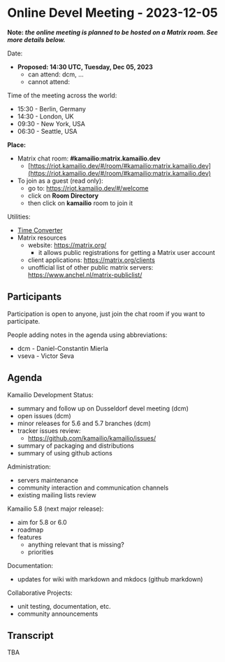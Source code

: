 # Online Devel Meeting - 2023-12-05

**Note: *the online meeting is planned to be hosted on a Matrix room.
See more details below.***

Date:

-   **Proposed: 14:30 UTC, Tuesday, Dec 05, 2023**
    -   can attend: dcm, ...
    -   cannot attend:

Time of the meeting across the world:

-   15:30 - Berlin, Germany
-   14:30 - London, UK
-   09:30 - New York, USA
-   06:30 - Seattle, USA

**Place:**

-   Matrix chat room: **#kamailio:matrix.kamailio.dev**
    -   [https://riot.kamailio.dev/#/room/#kamailio:matrix.kamailio.dev](https://riot.kamailio.dev/#/room/#kamailio:matrix.kamailio.dev)
-   To join as a guest (read only):
    -   go to: <https://riot.kamailio.dev/#/welcome>
    -   click on **Room Directory**
    -   then click on **kamailio** room to join it

Utilities:

-   [Time
    Converter](http://www.timeanddate.com/worldclock/converter.html)
-   Matrix resources
    -   website: <https://matrix.org/>
        -   it allows public registrations for getting a Matrix user
            account
    -   client applications: <https://matrix.org/clients>
    -   unofficial list of other public matrix servers:
        <https://www.anchel.nl/matrix-publiclist/>

## Participants

Participation is open to anyone, just join the chat room if you want to
participate.

People adding notes in the agenda using abbreviations:

-   dcm - Daniel-Constantin Mierla
-   vseva - Victor Seva

## Agenda

Kamailio Development Status:

-   summary and follow up on Dusseldorf devel meeting (dcm)
-   open issues (dcm)
-   minor releases for 5.6 and 5.7 branches (dcm)
-   tracker issues review:
    -   https://github.com/kamailio/kamailio/issues/
-   summary of packaging and distributions
-   summary of using github actions

Administration:

-   servers maintenance
-   community interaction and communication channels
-   existing mailing lists review

Kamailio 5.8 (next major release):

-   aim for 5.8 or 6.0
-   roadmap
-   features
    -   anything relevant that is missing?
    -   priorities

Documentation:

-   updates for wiki with markdown and mkdocs (github markdown)

Collaborative Projects:

-   unit testing, documentation, etc.
-   community announcements

## Transcript

TBA
